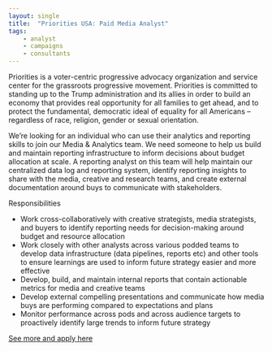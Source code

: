 ```yaml
---
layout: single
title:  "Priorities USA: Paid Media Analyst"
tags: 
    - analyst
    - campaigns
    - consultants
---
```


Priorities is a voter-centric progressive advocacy organization and service center for the grassroots progressive movement. Priorities is committed to standing up to the Trump administration and its allies in order to build an economy that provides real opportunity for all families to get ahead, and to protect the fundamental, democratic ideal of equality for all Americans – regardless of race, religion, gender or sexual orientation.

We’re looking for an individual who can use their analytics and reporting skills to join our Media & Analytics team. We need someone to help us build and maintain reporting infrastructure to inform  decisions about budget allocation at scale. A reporting analyst on this team will help maintain our centralized data log and reporting system, identify reporting insights to share with the media, creative and research teams, and create external documentation around buys to communicate  with stakeholders.

Responsibilities
* Work cross-collaboratively with creative strategists, media strategists, and buyers to identify reporting needs for decision-making around budget and resource allocation
* Work closely with other analysts across various podded teams to develop data infrastructure (data pipelines, reports etc) and other tools to ensure learnings are used to inform future strategy easier and more effective
* Develop, build, and maintain internal reports that contain actionable metrics for media and creative teams
* Develop external compelling presentations and communicate  how media buys are performing compared to expectations and plans
* Monitor performance across pods and across audience targets to proactively identify large trends to inform future strategy

[See more and apply here](https://jobs.lever.co/priorities/5f0d0160-a1f7-46a0-8c3b-19f885088136)
